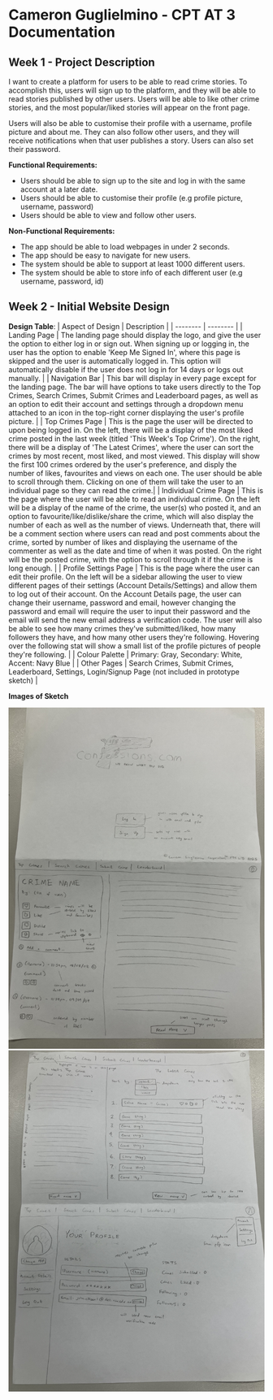 # Cameron Guglielmino - CPT AT 3 Documentation

## **Week 1 - Project Description** ##
I want to create a platform for users to be able to read crime stories. To accomplish this, users will sign up to the platform, and they will be able to read stories published by other users. Users will be able to like other crime stories, and the most popular/liked stories will appear on the front page.

Users will also be able to customise their profile with a username, profile picture and about me. They can also follow other users, and they will receive notifications when that user publishes a story. Users can also set their password.

**Functional Requirements:**
- Users should be able to sign up to the site and log in with the same account at a later date.
- Users should be able to customise their profile (e.g profile picture, username, password)
- Users should be able to view and follow other users.

**Non-Functional Requirements:**
- The app should be able to load webpages in under 2 seconds.
- The app should be easy to navigate for new users.
- The system should be able to support at least 1000 different users.
- The system should be able to store info of each different user (e.g username, password, id)


## **Week 2 - Initial Website Design**

**Design Table**:
| Aspect of Design | Description |
| -------- | -------- |
| Landing Page | The landing page should display the logo, and give the user the option to either log in or sign out. When signing up or logging in, the user has the option to enable 'Keep Me Signed In', where this page is skipped and the user is automatically logged in. This option will automatically disable if the user does not log in for 14 days or logs out manually. |
| Navigation Bar | This bar will display in every page except for the landing page. The bar will have options to take users directly to the Top Crimes, Search Crimes, Submit Crimes and Leaderboard pages, as well as an option to edit their account and settings through a dropdown menu attached to an icon in the top-right corner displaying the user's profile picture. |
| Top Crimes Page | This is the page the user will be directed to upon being logged in.  On the left, there will be a display of the most liked crime posted in the last week (titled 'This Week's Top Crime'). On the right, there will be a display of 'The Latest Crimes', where the user can sort the crimes by most recent, most liked, and most viewed. This display will show the first 100 crimes ordered by the user's preference, and disply the number of likes, favourites and views on each one. The user should be able to scroll through them. Clicking on one of them will take the user to an individual page so they can read the crime.|
| Individual Crime Page | This is the page where the user will be able to read an individual crime. On the left will be a display of the name of the crime, the user(s) who posted it, and an option to favourite/like/dislike/share the crime, which will also display the number of each as well as the number of views. Underneath that, there will be a comment section where users can read and post comments about the crime, sorted by number of likes and displaying the username of the commenter as well as the date and time of when it was posted. On the right will be the posted crime, with the option to scroll through it if the crime is long enough. |
| Profile Settings Page | This is the page where the user can edit their profile. On the left will be a sidebar allowing the user to view different pages of their settings (Account Details/Settings) and allow them to log out of their account. On the Account Details page, the user can change their username, password and email, however changing the password and email will require the user to input their password and the email will send the new email address a verification code. The user will also be able to see how many crimes they've submitted/liked, how many followers they have, and how many other users they're following. Hovering over the following stat will show a small list of the profile pictures of people they're following. |
| Colour Palette | Primary: Gray, Secondary: White, Accent: Navy Blue |
| Other Pages | Search Crimes, Submit Crimes, Leaderboard, Settings, Login/Signup Page (not included in prototype sketch) |

**Images of Sketch**

![image](IMG_1867.jpeg)
![image](IMG_1868.jpeg)